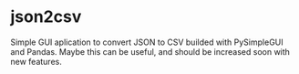 # json2csv
Simple GUI aplication to convert JSON to CSV builded with PySimpleGUI and Pandas.
Maybe this can be useful, and should be increased soon with new features.
